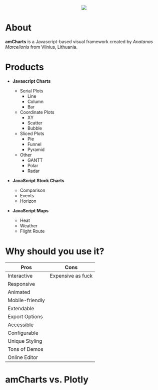 <p align="center">
  <img src="https://avatars1.githubusercontent.com/u/1116146?s=460&v=4"></img>
</p>

# About
**amCharts** is a Javascript-based visual framework created by *Anatanas Marcelionis* from Vilnius, Lithuania.

# Products
* **Javascript Charts**
  * Serial Plots
    * Line
    * Column
    * Bar
  * Coordinate Plots
    * XY
    * Scatter
    * Bubble
  * Sliced Plots
    * Pie
    * Funnel
    * Pyramid
  * Other 
    * GANTT
    * Polar
    * Radar
    
* **JavaScript Stock Charts**
  * Comparison
  * Events
  * Horizon
  
* **JavaScript Maps**
  * Heat
  * Weather
  * Flight Route
  
# Why should you use it?
Pros|Cons
------------ | -------------
Interactive|Expensive as fuck
Responsive|
Animated|
Mobile-friendly|
Extendable|
Export Options|
Accessible|
Configurable|
Unique Styling|
Tons of Demos|
Online Editor|


# amCharts vs. Plotly



